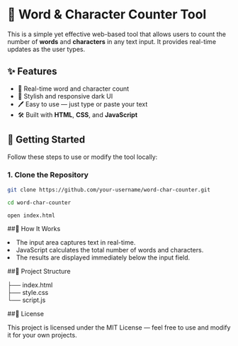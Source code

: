 # 📝 Word & Character Counter Tool

This is a simple yet effective web-based tool that allows users to count the number of **words** and **characters** in any text input. It provides real-time updates as the user types.


## ✨ Features

- 🧠 Real-time word and character count
- 🎨 Stylish and responsive dark UI
- 🖊 Easy to use — just type or paste your text
- 🛠 Built with **HTML**, **CSS**, and **JavaScript**

## 🚀 Getting Started

Follow these steps to use or modify the tool locally:

### 1. Clone the Repository

```bash
git clone https://github.com/your-username/word-char-counter.git

cd word-char-counter  

open index.html
```
##🧾 How It Works  

<li>The input area captures text in real-time.</li>  

<li>JavaScript calculates the total number of words and characters.</li>  

<li>The results are displayed immediately below the input field.</li>  


##📂 Project Structure  

├── index.html  
├── style.css  
└── script.js  

##📃 License  

This project is licensed under the MIT License — feel free to use and modify it for your own projects.


